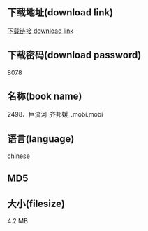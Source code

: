 ## 下载地址(download link)
[下载链接 download link](https://voluble-croquembouche-d321dc.netlify.app/?s=2498%E3%80%81%E5%B7%A8%E6%B5%81%E6%B2%B3_%E9%BD%90%E9%82%A6%E5%AA%9B_.mobi)

## 下载密码(download password)
8078

## 名称(book name)
2498、巨流河_齐邦媛_.mobi.mobi

## 语言(language)
chinese

## MD5


## 大小(filesize)
4.2 MB
